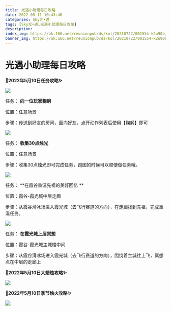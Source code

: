 ```yaml
---
title: 光遇小助理每日攻略
date: 2022-05-11 10:43:40
categories: Sky光•遇
tags: [Sky光•遇,光遇小助理每日攻略]
description: 
index_img: https://ok.166.net/reunionpub/ds/kol/20210722/001554-k2u90bj7ay.png?imageView&thumbnail=600x0&type=jpg
banner_img: https://ok.166.net/reunionpub/ds/kol/20210722/001554-k2u90bj7ay.png?imageView&thumbnail=600x0&type=jpg
---
```

# 光遇小助理每日攻略
**🎉2022年5月10日任务攻略✨**

![](https://ok.166.net/reunionpub/ds/kol/20220510/000453-ac7idfjh82.png)

任务： **向一位玩家鞠躬**

位置：任意场景

步骤：传送到好友的房间，面向好友，点开动作列表后使用【鞠躬】即可

![](https://ok.166.net/reunionpub/ds/kol/20220509/003802-k3yi869pe2.png)

任务： **收集30点烛光**

位置：任意场景

步骤：收集30点烛光即可完成任务，跑图的时候可以顺便做任务哦。

  

![](https://ok.166.net/reunionpub/ds/kol/20220510/002202-e3py6mq7ws.png)

任务： **在霞谷重温先祖的美好回忆  **

位置：霞谷-霞光城中层走廊

步骤：从霞谷滑冰场进入霞光城（去飞行赛道的方向），在走廊找到先祖，完成重温任务。

![](https://ok.166.net/reunionpub/ds/kol/20220510/001234-ajo6uyn954.png)

任务： **在霞光城上层冥想**

位置：霞谷-霞光城主城楼中间

步骤：从霞谷滑冰场进入霞光城（去飞行赛道的方向），围绕着主城往上飞，冥想点在中层的走廊上

 **🎉2022年5月10日大蜡烛攻略✨**

![](https://ok.166.net/reunionpub/ds/kol/20220510/000605-170oev4wsn.png)

  

 **🎉2022年5月10日季节烛火攻略✨**

![](https://ok.166.net/reunionpub/ds/kol/20220510/000717-syi0cnzmfu.png)

  

  

